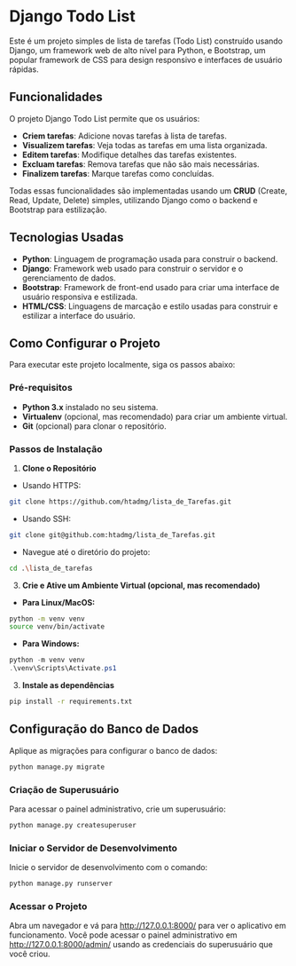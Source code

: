# Django Todo List

Este é um projeto simples de lista de tarefas (Todo List) construído usando Django, um framework web de alto nível para Python, e Bootstrap, um popular framework de CSS para design responsivo e interfaces de usuário rápidas.

## Funcionalidades

O projeto Django Todo List permite que os usuários:

- **Criem tarefas**: Adicione novas tarefas à lista de tarefas.
- **Visualizem tarefas**: Veja todas as tarefas em uma lista organizada.
- **Editem tarefas**: Modifique detalhes das tarefas existentes.
- **Excluam tarefas**: Remova tarefas que não são mais necessárias.
- **Finalizem tarefas**: Marque tarefas como concluídas.

Todas essas funcionalidades são implementadas usando um **CRUD** (Create, Read, Update, Delete) simples, utilizando Django como o backend e Bootstrap para estilização.

## Tecnologias Usadas

- **Python**: Linguagem de programação usada para construir o backend.
- **Django**: Framework web usado para construir o servidor e o gerenciamento de dados.
- **Bootstrap**: Framework de front-end usado para criar uma interface de usuário responsiva e estilizada.
- **HTML/CSS**: Linguagens de marcação e estilo usadas para construir e estilizar a interface do usuário.

## Como Configurar o Projeto

Para executar este projeto localmente, siga os passos abaixo:

### Pré-requisitos

- **Python 3.x** instalado no seu sistema.
- **Virtualenv** (opcional, mas recomendado) para criar um ambiente virtual.
- **Git** (opcional) para clonar o repositório.

### Passos de Instalação

1. **Clone o Repositório**

- Usando HTTPS:
```bash
git clone https://github.com/htadmg/lista_de_Tarefas.git
```
- Usando SSH:
```bash
git clone git@github.com:htadmg/lista_de_Tarefas.git
```
- Navegue até o diretório do projeto:
```bash
cd .\lista_de_tarefas
```
   
3. **Crie e Ative um Ambiente Virtual (opcional, mas recomendado)**
- **Para Linux/MacOS:**
```bash
python -m venv venv
source venv/bin/activate
```

- **Para Windows:**
```powershell
python -m venv venv
.\venv\Scripts\Activate.ps1
```   
3. **Instale as dependências**
```bash
pip install -r requirements.txt
```
## Configuração do Banco de Dados

Aplique as migrações para configurar o banco de dados:

```bash
python manage.py migrate
```

### Criação de Superusuário

Para acessar o painel administrativo, crie um superusuário:
```bash
python manage.py createsuperuser
```

### Iniciar o Servidor de Desenvolvimento

Inicie o servidor de desenvolvimento com o comando:

```bash
python manage.py runserver
```
### Acessar o Projeto
Abra um navegador e vá para http://127.0.0.1:8000/ para ver o aplicativo em funcionamento. Você pode acessar o painel administrativo em http://127.0.0.1:8000/admin/ usando as credenciais do superusuário que você criou.
